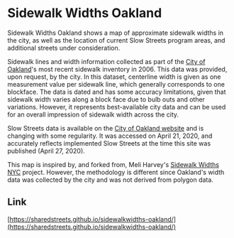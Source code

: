# Sidewalk Widths Oakland

Sidewalk Widths Oakland shows a map of approximate sidewalk widths in the city, as well as the location of current Slow Streets program areas, and additional streets under consideration.

Sidewalk lines and width information collected as part of the [City of Oakland](https://www.oaklandca.gov/)'s most recent sidewalk inventory in 2006. This data was provided, upon request, by the city. In this dataset, centerline width is given as one measurement value per sidewalk line, which generally corresponds to one blockface. The data is dated and has some accuracy limitations, given that sidewalk width varies along a block face due to bulb outs and other variations. However, it represents best-available city data and can be used for an overall impression of sidewalk width across the city.

Slow Streets data is available on the [City of Oakland website](https://www.oaklandca.gov/projects/oakland-slow-streets) and is changing with some regularity. It was accessed on April 21, 2020, and accurately reflects implemented Slow Streets at the time this site was published (April 27, 2020).

This map is inspired by, and forked from, Meli Harvey's [Sidewalk Widths NYC](http://www.sidewalkwidths.nyc) project. However, the methodology is different since Oakland's width data was collected by the city and was not derived from polygon data.

## Link
[https://sharedstreets.github.io/sidewalkwidths-oakland/](https://sharedstreets.github.io/sidewalkwidths-oakland/)
